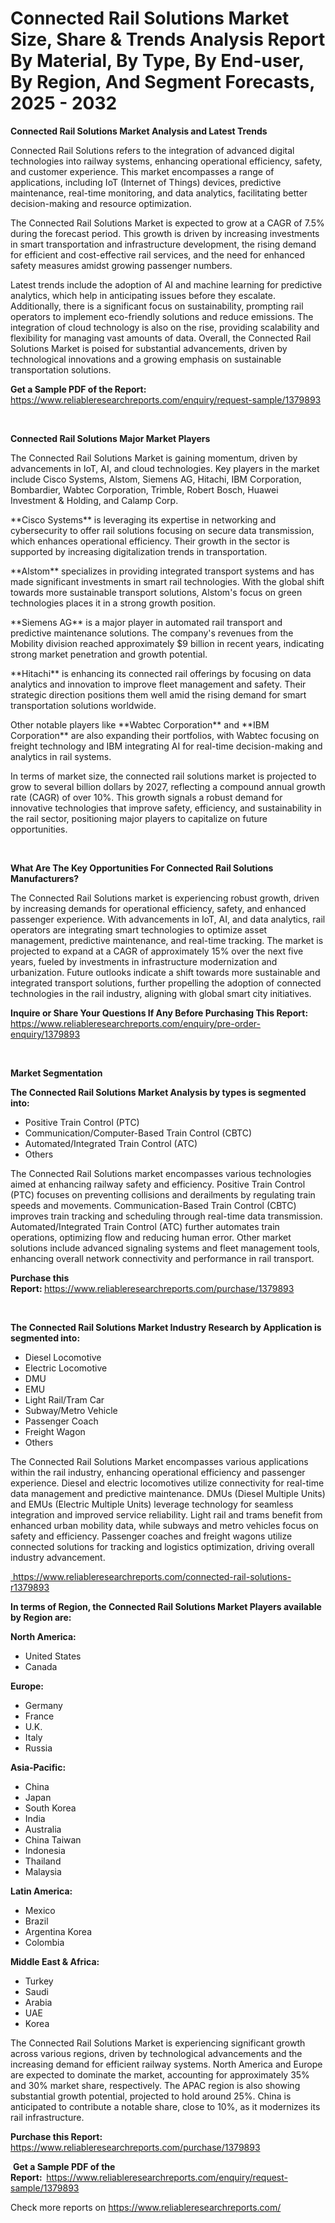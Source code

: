 <p><h1>Connected Rail Solutions Market Size, Share & Trends Analysis Report By Material, By Type, By End-user, By Region, And Segment Forecasts, 2025 - 2032</h1></p><p><strong>Connected Rail Solutions Market Analysis and Latest Trends</strong></p>
<p><p>Connected Rail Solutions refers to the integration of advanced digital technologies into railway systems, enhancing operational efficiency, safety, and customer experience. This market encompasses a range of applications, including IoT (Internet of Things) devices, predictive maintenance, real-time monitoring, and data analytics, facilitating better decision-making and resource optimization.</p><p>The Connected Rail Solutions Market is expected to grow at a CAGR of 7.5% during the forecast period. This growth is driven by increasing investments in smart transportation and infrastructure development, the rising demand for efficient and cost-effective rail services, and the need for enhanced safety measures amidst growing passenger numbers. </p><p>Latest trends include the adoption of AI and machine learning for predictive analytics, which help in anticipating issues before they escalate. Additionally, there is a significant focus on sustainability, prompting rail operators to implement eco-friendly solutions and reduce emissions. The integration of cloud technology is also on the rise, providing scalability and flexibility for managing vast amounts of data. Overall, the Connected Rail Solutions Market is poised for substantial advancements, driven by technological innovations and a growing emphasis on sustainable transportation solutions.</p></p>
<p><strong>Get a Sample PDF of the Report:&nbsp;</strong> <a href="https://www.reliableresearchreports.com/enquiry/request-sample/1379893?utm_campaign=3005&utm_medium=2&utm_source=Github&utm_content=ia&utm_term=09032025&utm_id=connected-rail-solutions">https://www.reliableresearchreports.com/enquiry/request-sample/1379893</a></p>
<p>&nbsp;</p>
<p><strong>Connected Rail Solutions Major Market Players</strong></p>
<p><p>The Connected Rail Solutions Market is gaining momentum, driven by advancements in IoT, AI, and cloud technologies. Key players in the market include Cisco Systems, Alstom, Siemens AG, Hitachi, IBM Corporation, Bombardier, Wabtec Corporation, Trimble, Robert Bosch, Huawei Investment & Holding, and Calamp Corp.</p><p>**Cisco Systems** is leveraging its expertise in networking and cybersecurity to offer rail solutions focusing on secure data transmission, which enhances operational efficiency. Their growth in the sector is supported by increasing digitalization trends in transportation. </p><p>**Alstom** specializes in providing integrated transport systems and has made significant investments in smart rail technologies. With the global shift towards more sustainable transport solutions, Alstom's focus on green technologies places it in a strong growth position. </p><p>**Siemens AG** is a major player in automated rail transport and predictive maintenance solutions. The company's revenues from the Mobility division reached approximately $9 billion in recent years, indicating strong market penetration and growth potential.</p><p>**Hitachi** is enhancing its connected rail offerings by focusing on data analytics and innovation to improve fleet management and safety. Their strategic direction positions them well amid the rising demand for smart transportation solutions worldwide.</p><p>Other notable players like **Wabtec Corporation** and **IBM Corporation** are also expanding their portfolios, with Wabtec focusing on freight technology and IBM integrating AI for real-time decision-making and analytics in rail systems.</p><p>In terms of market size, the connected rail solutions market is projected to grow to several billion dollars by 2027, reflecting a compound annual growth rate (CAGR) of over 10%. This growth signals a robust demand for innovative technologies that improve safety, efficiency, and sustainability in the rail sector, positioning major players to capitalize on future opportunities.</p></p>
<p>&nbsp;</p>
<p><strong>What Are The Key Opportunities For Connected Rail Solutions Manufacturers?</strong></p>
<p><p>The Connected Rail Solutions market is experiencing robust growth, driven by increasing demands for operational efficiency, safety, and enhanced passenger experience. With advancements in IoT, AI, and data analytics, rail operators are integrating smart technologies to optimize asset management, predictive maintenance, and real-time tracking. The market is projected to expand at a CAGR of approximately 15% over the next five years, fueled by investments in infrastructure modernization and urbanization. Future outlooks indicate a shift towards more sustainable and integrated transport solutions, further propelling the adoption of connected technologies in the rail industry, aligning with global smart city initiatives.</p></p>
<p><strong>Inquire or Share Your Questions If Any Before Purchasing This Report:</strong> <a href="https://www.reliableresearchreports.com/enquiry/pre-order-enquiry/1379893?utm_campaign=3005&utm_medium=2&utm_source=Github&utm_content=ia&utm_term=09032025&utm_id=connected-rail-solutions">https://www.reliableresearchreports.com/enquiry/pre-order-enquiry/1379893</a></p>
<p>&nbsp;</p>
<p><strong>Market Segmentation</strong></p>
<p><strong>The Connected Rail Solutions Market Analysis by types is segmented into:</strong></p>
<p><ul><li>Positive Train Control (PTC)</li><li>Communication/Computer-Based Train Control (CBTC)</li><li>Automated/Integrated Train Control (ATC)</li><li>Others</li></ul></p>
<p><p>The Connected Rail Solutions market encompasses various technologies aimed at enhancing railway safety and efficiency. Positive Train Control (PTC) focuses on preventing collisions and derailments by regulating train speeds and movements. Communication-Based Train Control (CBTC) improves train tracking and scheduling through real-time data transmission. Automated/Integrated Train Control (ATC) further automates train operations, optimizing flow and reducing human error. Other market solutions include advanced signaling systems and fleet management tools, enhancing overall network connectivity and performance in rail transport.</p></p>
<p><strong>Purchase this Report:&nbsp;</strong><a href="https://www.reliableresearchreports.com/purchase/1379893?utm_campaign=3005&utm_medium=2&utm_source=Github&utm_content=ia&utm_term=09032025&utm_id=connected-rail-solutions">https://www.reliableresearchreports.com/purchase/1379893</a></p>
<p>&nbsp;</p>
<p><strong>The Connected Rail Solutions Market Industry Research by Application is segmented into:</strong></p>
<p><ul><li>Diesel Locomotive</li><li>Electric Locomotive</li><li>DMU</li><li>EMU</li><li>Light Rail/Tram Car</li><li>Subway/Metro Vehicle</li><li>Passenger Coach</li><li>Freight Wagon</li><li>Others</li></ul></p>
<p><p>The Connected Rail Solutions Market encompasses various applications within the rail industry, enhancing operational efficiency and passenger experience. Diesel and electric locomotives utilize connectivity for real-time data management and predictive maintenance. DMUs (Diesel Multiple Units) and EMUs (Electric Multiple Units) leverage technology for seamless integration and improved service reliability. Light rail and trams benefit from enhanced urban mobility data, while subways and metro vehicles focus on safety and efficiency. Passenger coaches and freight wagons utilize connected solutions for tracking and logistics optimization, driving overall industry advancement.</p></p>
<p><a href="https://www.reliableresearchreports.com/connected-rail-solutions-r1379893?utm_campaign=3005&utm_medium=2&utm_source=Github&utm_content=ia&utm_term=09032025&utm_id=connected-rail-solutions">&nbsp;https://www.reliableresearchreports.com/connected-rail-solutions-r1379893</a></p>
<p><strong>In terms of Region, the Connected Rail Solutions Market Players available by Region are:</strong></p>
<p>
    <p> <strong> North America: </strong>
        <ul>
            <li>United States</li>
            <li>Canada</li>
        </ul>
        </p> 
    <p> <strong> Europe: </strong>
        <ul>
            <li>Germany</li>
            <li>France</li>
            <li>U.K.</li>
            <li>Italy</li>
            <li>Russia</li>
        </ul>
        </p> 
    <p> <strong> Asia-Pacific: </strong>
        <ul>
            <li>China</li>
            <li>Japan</li>
            <li>South Korea</li>
            <li>India</li>
            <li>Australia</li>
            <li>China Taiwan</li>
            <li>Indonesia</li>
            <li>Thailand</li>
            <li>Malaysia</li>
        </ul>
        </p> 
    <p> <strong> Latin America: </strong>
        <ul>
            <li>Mexico</li>
            <li>Brazil</li>
            <li>Argentina Korea</li>
            <li>Colombia</li>
        </ul>
        </p> 
    <p> <strong> Middle East & Africa: </strong>
        <ul>
            <li>Turkey</li>
            <li>Saudi</li>
            <li>Arabia</li>
            <li>UAE</li>
            <li>Korea</li>
        </ul>
    </p>
    </p>
<p><p>The Connected Rail Solutions Market is experiencing significant growth across various regions, driven by technological advancements and the increasing demand for efficient railway systems. North America and Europe are expected to dominate the market, accounting for approximately 35% and 30% market share, respectively. The APAC region is also showing substantial growth potential, projected to hold around 25%. China is anticipated to contribute a notable share, close to 10%, as it modernizes its rail infrastructure.</p></p>
<p><strong>Purchase this Report: </strong><a href="https://www.reliableresearchreports.com/purchase/1379893?utm_campaign=3005&utm_medium=2&utm_source=Github&utm_content=ia&utm_term=09032025&utm_id=connected-rail-solutions">https://www.reliableresearchreports.com/purchase/1379893</a></p>
<p>&nbsp;<strong>Get a Sample PDF of the Report:&nbsp;&nbsp;</strong><a href="https://www.reliableresearchreports.com/enquiry/request-sample/1379893?utm_campaign=3005&utm_medium=2&utm_source=Github&utm_content=ia&utm_term=09032025&utm_id=connected-rail-solutions">https://www.reliableresearchreports.com/enquiry/request-sample/1379893</a></p>
<p><strong></strong></p>
<p>Check more reports on <a href="https://www.reliableresearchreports.com/?utm_campaign=3005&utm_medium=2&utm_source=Github&utm_content=ia&utm_term=09032025&utm_id=connected-rail-solutions">https://www.reliableresearchreports.com/</a></p>